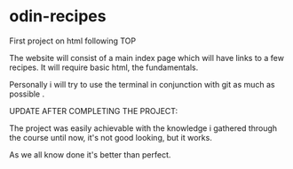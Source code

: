 # odin-recipes
First project on html following TOP

The website will consist of a main index page which will have links to a few recipes.
It will require basic html, the fundamentals.

Personally i will try to use the terminal in conjunction with git as much as possible .

UPDATE AFTER COMPLETING THE PROJECT:

The project was easily achievable with the knowledge i gathered through the course until now, it's not good looking, but it works.

As we all know done it's better than perfect.